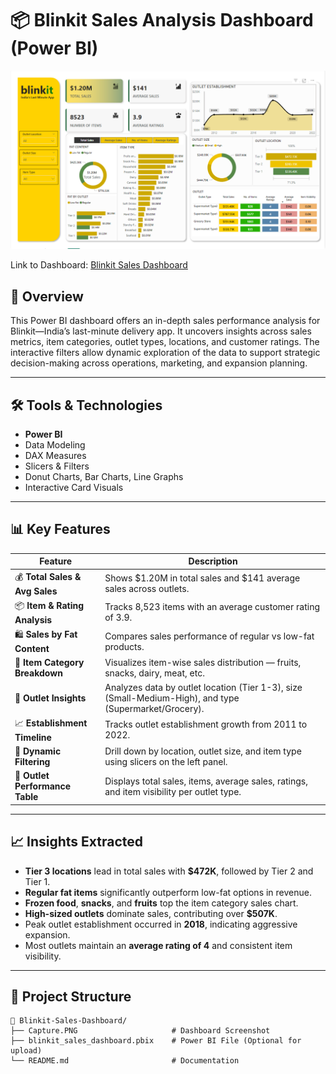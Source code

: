 # 📦 Blinkit Sales Analysis Dashboard (Power BI)

![Blinkit Sales Dashboard](https://github.com/keshav-9636/PowerBI-Projects/blob/main/BlinkIt%20Dashboard/Capture.PNG)

Link to Dashboard: [Blinkit Sales Dashboard](https://app.powerbi.com/view?r=eyJrIjoiMGYyZmU3MDQtODc3YS00NWVkLTkzNjUtY2Q5MThkMjQwNDA3IiwidCI6ImM2ZTU0OWIzLTVmNDUtNDAzMi1hYWU5LWQ0MjQ0ZGM1YjJjNCJ9)

## 📌 Overview

This Power BI dashboard offers an in-depth sales performance analysis for Blinkit—India’s last-minute delivery app. It uncovers insights across sales metrics, item categories, outlet types, locations, and customer ratings. The interactive filters allow dynamic exploration of the data to support strategic decision-making across operations, marketing, and expansion planning.

---

## 🛠 Tools & Technologies

- **Power BI**
- Data Modeling
- DAX Measures
- Slicers & Filters
- Donut Charts, Bar Charts, Line Graphs
- Interactive Card Visuals

---

## 📊 Key Features

| Feature | Description |
|--------|-------------|
| 💰 **Total Sales & Avg Sales** | Shows $1.20M in total sales and $141 average sales across outlets. |
| 📦 **Item & Rating Analysis** | Tracks 8,523 items with an average customer rating of 3.9. |
| 🛍 **Sales by Fat Content** | Compares sales performance of regular vs low-fat products. |
| 🧺 **Item Category Breakdown** | Visualizes item-wise sales distribution — fruits, snacks, dairy, meat, etc. |
| 🏢 **Outlet Insights** | Analyzes data by outlet location (Tier 1-3), size (Small-Medium-High), and type (Supermarket/Grocery). |
| 📈 **Establishment Timeline** | Tracks outlet establishment growth from 2011 to 2022. |
| 🧭 **Dynamic Filtering** | Drill down by location, outlet size, and item type using slicers on the left panel. |
| 🌟 **Outlet Performance Table** | Displays total sales, items, average sales, ratings, and item visibility per outlet type.

---

## 📈 Insights Extracted

- **Tier 3 locations** lead in total sales with **$472K**, followed by Tier 2 and Tier 1.
- **Regular fat items** significantly outperform low-fat options in revenue.
- **Frozen food**, **snacks**, and **fruits** top the item category sales chart.
- **High-sized outlets** dominate sales, contributing over **$507K**.
- Peak outlet establishment occurred in **2018**, indicating aggressive expansion.
- Most outlets maintain an **average rating of 4** and consistent item visibility.

---

## 📁 Project Structure

```plaintext
📂 Blinkit-Sales-Dashboard/
├── Capture.PNG                     # Dashboard Screenshot
├── blinkit_sales_dashboard.pbix    # Power BI File (Optional for upload)
└── README.md                       # Documentation
